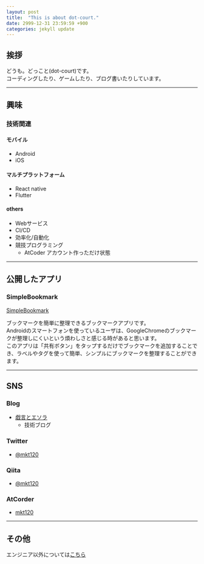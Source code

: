 ```yaml
---
layout: post
title:  "This is about dot-court."
date: 2999-12-31 23:59:59 +900
categories: jekyll update
---
```


## 挨拶

どうも。どっこと(dot-court)です。  
コーディングしたり、ゲームしたり、ブログ書いたりしています。

---

## 興味

### 技術関連

#### モバイル

- Android
- iOS

#### マルチプラットフォーム

- React native
- Flutter

#### others

- Webサービス 
- CI/CD
- 効率化/自動化
- 競技プログラミング
  - AtCoder アカウント作っただけ状態

---

## 公開したアプリ

### SimpleBookmark

[SimpleBookmark][SimpleBookmark]

ブックマークを簡単に整理できるブックマークアプリです。  
Androidのスマートフォンを使っているユーザは、GoogleChromeのブックマークが整理しにくいという煩わしさと感じる時があると思います。  
このアプリは「共有ボタン」をタップするだけでブックマークを追加することでき、ラベルやタグを使って簡単、シンプルにブックマークを整理することができます。  

[SimpleBookmark]: https://play.google.com/store/apps/details?id=com.mkt120.simplebookmark

---

## SNS

### Blog

- [戯言とエソラ][blog_tech]
  - 技術ブログ

[blog_tech]: https://dot-court.blogspot.com/


### Twitter

-  [@mkt120][twitter_mkt120] 

[twitter_mkt120]: https://twitter.com/mkt120

### Qiita

- [@mkt120][qiitamkt120]

[qiitamkt120]: https://qiita.com/mkt120

### AtCorder

- [mkt120][atcorder_mkt120]

[atcorder_mkt120]: https://atcoder.jp/users/mkt120

---

## その他

エンジニア以外については[こちら][dokkoto_boardgame]

[dokkoto_boardgame]: https://sites.google.com/view/dotcourt/
